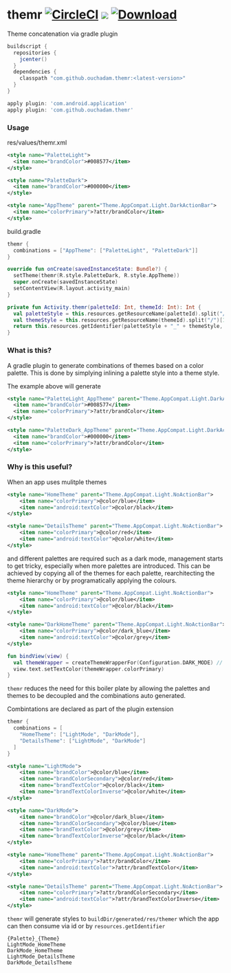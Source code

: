 # themr [![CircleCI](https://circleci.com/gh/ouchadam/themr.svg?style=shield)](https://circleci.com/gh/ouchadam/themr) ![](https://img.shields.io/github/license/ouchadam/themr.svg) [ ![Download](https://api.bintray.com/packages/ouchadam/maven/themr/images/download.svg) ](https://bintray.com/ouchadam/maven/themr/_latestVersion)
Theme concatenation via gradle plugin


```gradle
buildscript {
  repositories {
    jcenter()
  }
  dependencies {
    classpath "com.github.ouchadam.themr:<latest-version>"
  }
}

apply plugin: 'com.android.application'
apply plugin: 'com.github.ouchadam.themr'

```

### Usage

res/values/themr.xml
```xml
<style name="PaletteLight">
  <item name="brandColor">#008577</item>
</style>

<style name="PaletteDark">
  <item name="brandColor">#000000</item>
</style>

<style name="AppTheme" parent="Theme.AppCompat.Light.DarkActionBar">
  <item name="colorPrimary">?attr/brandColor</item>
</style>
```

build.gradle
```groovy
themr {
  combinations = ["AppTheme": ["PaletteLight", "PaletteDark"]]
}
```

```kotlin
override fun onCreate(savedInstanceState: Bundle?) {
  setTheme(themr(R.style.PaletteDark, R.style.AppTheme))
  super.onCreate(savedInstanceState)
  setContentView(R.layout.activity_main)
}

private fun Activity.themr(paletteId: Int, themeId: Int): Int {
  val paletteStyle = this.resources.getResourceName(paletteId).split("/")[1]
  val themeStyle = this.resources.getResourceName(themeId).split("/")[1]
  return this.resources.getIdentifier(paletteStyle + "_" + themeStyle, "style", this.packageName)
}
```

### What is this?

A gradle plugin to generate combinations of themes based on a color palette. This is done by simplying inlining a palette style into a theme style.

The example above will generate

```xml
<style name="PaletteLight_AppTheme" parent="Theme.AppCompat.Light.DarkActionBar">
  <item name="brandColor">#008577</item>
  <item name="colorPrimary">?attr/brandColor</item>
</style>

<style name="PaletteDark_AppTheme" parent="Theme.AppCompat.Light.DarkActionBar">
  <item name="brandColor">#000000</item>
  <item name="colorPrimary">?attr/brandColor</item>
</style>
```

### Why is this useful?


When an app uses mulitple themes 

```xml
<style name="HomeTheme" parent="Theme.AppCompat.Light.NoActionBar">
    <item name="colorPrimary">@color/blue</item>
    <item name="android:textColor">@color/black</item>
</style>

<style name="DetailsTheme" parent="Theme.AppCompat.Light.NoActionBar">
    <item name="colorPrimary">@color/red</item>
    <item name="android:textColor">@color/white</item>
</style>
```

and different palettes are required such as a dark mode, management starts to get tricky, especially when more palettes are introduced. This can be achieved by copying all of the themes for each palette, rearchitecting the theme hierarchy or by programatically applying the colours. 


```xml
<style name="HomeTheme" parent="Theme.AppCompat.Light.NoActionBar">
    <item name="colorPrimary">@color/blue</item>
    <item name="android:textColor">@color/black</item>
</style>

<style name="DarkHomeTheme" parent="Theme.AppCompat.Light.NoActionBar">
    <item name="colorPrimary">@color/dark_blue</item>
    <item name="android:textColor">@color/grey</item>
</style>
```

```kotlin
fun bindView(view) {
  val themeWrapper = createThemeWrapperFor(Configuration.DARK_MODE) // find all the dark mode attributes
  view.text.setTextColor(themeWrapper.colorPrimary)
}
```

`themr` reduces the need for this boiler plate by allowing the palettes and themes to be decoupled and the combinations auto generated.


Combintations are declared as part of the plugin extension
```groovy
themr {
  combinations = [
    "HomeTheme": ["LightMode", "DarkMode"],
    "DetailsTheme": ["LightMode", "DarkMode"]
  ]
}
```

```xml
<style name="LightMode">
    <item name="brandColor">@color/blue</item>
    <item name="brandColorSecondary">@color/red</item>
    <item name="brandTextColor">@color/black</item>
    <item name="brandTextColorInverse">@color/white</item>
</style>

<style name="DarkMode">
    <item name="brandColor">@color/dark_blue</item>
    <item name="brandColorSecondary">@color/blue</item>
    <item name="brandTextColor">@color/grey</item>
    <item name="brandTextColorInverse">@color/black</item>
</style>

<style name="HomeTheme" parent="Theme.AppCompat.Light.NoActionBar">
    <item name="colorPrimary">?attr/brandColor</item>
    <item name="android:textColor">?attr/brandTextColor</item>
</style>

<style name="DetailsTheme" parent="Theme.AppCompat.Light.NoActionBar">
    <item name="colorPrimary">?attr/brandColorSecondary</item>
    <item name="android:textColor">?attr/brandTextColorInverse</item>
</style>
```

`themr` will generate styles to `buildDir/generated/res/themer` which the app can then consume via id or by `resources.getIdentifier`

```
{Palette}_{Theme}
LightMode_HomeTheme
DarkMode_HomeTheme
LightMode_DetailsTheme
DarkMode_DetailsTheme
```
